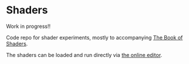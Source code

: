 # Shaders

Work in progress!!

Code repo for shader experiments, mostly to accompanying [The Book of Shaders](https://thebookofshaders.com).

The shaders can be loaded and run directly via [the online editor](http://editor.thebookofshaders.com/).
